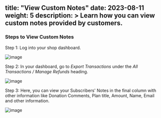 title: "View Custom Notes"
date: 2023-08-11
weight: 5
description: >
  Learn how you can view custom notes provided by customers.
---

### Steps to View Custom Notes

Step 1: Log into your shop dashboard.

![image](https://github.com/Subscribie/subscribie/assets/30567984/9a93c004-87be-4b40-9410-aec53e8b0d7e)

Step 2: In your dashboard, go to *Export Transactions* under the *All Transactions / Manage Refunds* heading.

![image](https://github.com/Subscribie/subscribie/assets/30567984/28b78893-08b0-4aa4-bed5-a1b1e08b4c12)

Step 3: Here, you can view your Subscribers' Notes in the final column with other information like Donation Comments, Plan title, Amount, Name, Email and other information.

![image](https://github.com/Subscribie/subscribie/assets/30567984/b609e1a2-4b36-4583-af7c-2c0063507565)
